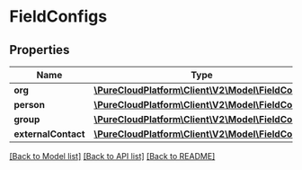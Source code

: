 # FieldConfigs

## Properties
Name | Type | Description | Notes
------------ | ------------- | ------------- | -------------
**org** | [**\PureCloudPlatform\Client\V2\Model\FieldConfig**](FieldConfig.md) |  | [optional] 
**person** | [**\PureCloudPlatform\Client\V2\Model\FieldConfig**](FieldConfig.md) |  | [optional] 
**group** | [**\PureCloudPlatform\Client\V2\Model\FieldConfig**](FieldConfig.md) |  | [optional] 
**externalContact** | [**\PureCloudPlatform\Client\V2\Model\FieldConfig**](FieldConfig.md) |  | [optional] 

[[Back to Model list]](../README.md#documentation-for-models) [[Back to API list]](../README.md#documentation-for-api-endpoints) [[Back to README]](../README.md)


